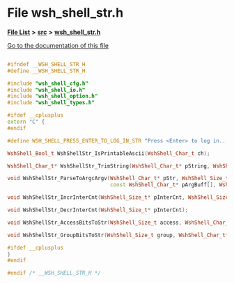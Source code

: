

# File wsh\_shell\_str.h

[**File List**](files.md) **>** [**src**](dir_68267d1309a1af8e8297ef4c3efbcdba.md) **>** [**wsh\_shell\_str.h**](wsh__shell__str_8h.md)

[Go to the documentation of this file](wsh__shell__str_8h.md)


```C++

#ifndef __WSH_SHELL_STR_H
#define __WSH_SHELL_STR_H

#include "wsh_shell_cfg.h"
#include "wsh_shell_io.h"
#include "wsh_shell_option.h"
#include "wsh_shell_types.h"

#ifdef __cplusplus
extern "C" {
#endif

#define WSH_SHELL_PRESS_ENTER_TO_LOG_IN_STR "Press <Enter> to log in..."

WshShell_Bool_t WshShellStr_IsPrintableAscii(WshShell_Char_t ch);

WshShell_Char_t* WshShellStr_TrimString(WshShell_Char_t* pString, WshShell_Size_t len);

void WshShellStr_ParseToArgcArgv(WshShell_Char_t* pStr, WshShell_Size_t* pArgNum,
                                 const WshShell_Char_t* pArgBuff[], WshShell_Size_t maxArgNum);

void WshShellStr_IncrInterCnt(WshShell_Size_t* pInterCnt, WshShell_Size_t buffSize);

void WshShellStr_DecrInterCnt(WshShell_Size_t* pInterCnt);

void WshShellStr_AccessBitsToStr(WshShell_Size_t access, WshShell_Char_t* pOutStr);

void WshShellStr_GroupBitsToStr(WshShell_Size_t group, WshShell_Char_t* pOutStr);

#ifdef __cplusplus
}
#endif

#endif /* __WSH_SHELL_STR_H */
```


